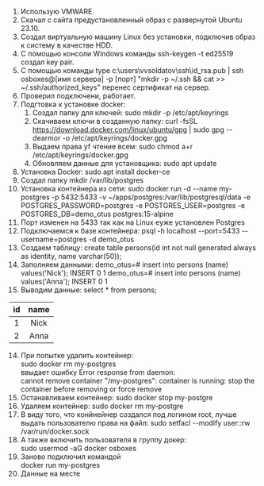 1. Использую VMWARE.
2. Скачал с сайта предустановленный образ с развернутой Ubuntu 23.10.
3. Создал виртуальную машину Linux без установки, подключив образ к систему в качестве HDD.
4. С помощью консоли Windows команды ssh-keygen -t ed25519 создал key pair.
5. С помощью команды type c:\users\vvsoldatov\ssh\id_rsa.pub | ssh osboxes@[имя сервера] -p [порт] "mkdir -p ~/.ssh && cat >> ~/.ssh/authorized_keys" перенес сертификат на сервер.
6. Проверил подключени, работает.
7. Подгтовка к установке docker:
    1. Создал папку  для ключей: sudo mkdir -p /etc/apt/keyrings
    2.  Скачиваем ключи в созданную папку: curl -fsSL https://download.docker.com/linux/ubuntu/gpg | sudo gpg --dearmor -o /etc/apt/keyrings/docker.gpg
    3. Выдаем права yf чтение всем: sudo chmod a+r /etc/apt/keyrings/docker.gpg
    4. Обновляем данные для установщика: sudo apt update
8. Установка Docker: sudo apt install docker-ce
9. Создал папку mkdir /var/lib/postgres
9. Установка контейнера из сети: sudo docker run -d  --name my-postgres -p 5432:5433 -v ~/apps/postgres:/var/lib/postgresql/data -e POSTGRES_PASSWORD=postgres -e POSTGRES_USER=postgres -e POSTGRES_DB=demo_otus postgres:15-alpine
10. Порт изменен на 5433 так как на Linux eуже установлен Postgres
11. Подключаемся к базе контейнера: psql -h localhost --port=5433 --username=postgres -d demo_otus
12. Создаем таблицу: create table persons(id int not null generated always as identity, name varchar(50));
13. Заполняем данными: 
demo_otus=# insert into persons (name) values('Nick');
INSERT 0 1
demo_otus=# insert into persons (name) values('Anna');
INSERT 0 1
14. Выводим данные: select * from persons;

|id|name|
|:-:|:-:|
|1|Nick|
|2|Anna|

14. При попытке удалить контейнер:<br>
 sudo docker rm my-postgres <br>
 ввыдает ошибку Error response from daemon:<br>
 cannot remove container "/my-postgres": container is running: stop the container before removing or force remove
15. Останавливаем контейнер: sudo docker stop my-postgre
16. Удаляем контейнер:  sudo docker rm my-postgre
17. В виду того, что конйнейнер создался под логином root, лучше выдать пользователю права на файл: sudo setfacl --modify user:<osboxes>:rw /var/run/docker.sock
18. А также включить пользователя в группу докер: <br>
sudo usermod -aG docker osboxes
19. Заново подключил командой<br> 
docker run my-postgres
20. Данные на месте